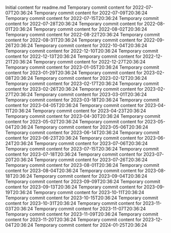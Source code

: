 Initial content for readme.md
Temporary commit content for 2022-07-07T20:36:24
Temporary commit content for 2022-07-09T20:36:24
Temporary commit content for 2022-07-15T20:36:24
Temporary commit content for 2022-07-28T20:36:24
Temporary commit content for 2022-08-01T20:36:24
Temporary commit content for 2022-08-02T20:36:24
Temporary commit content for 2022-08-22T20:36:24
Temporary commit content for 2022-08-31T20:36:24
Temporary commit content for 2022-09-26T20:36:24
Temporary commit content for 2022-10-04T20:36:24
Temporary commit content for 2022-12-10T20:36:24
Temporary commit content for 2022-12-13T20:36:24
Temporary commit content for 2022-12-21T20:36:24
Temporary commit content for 2022-12-27T20:36:24
Temporary commit content for 2023-01-05T20:36:24
Temporary commit content for 2023-01-29T20:36:24
Temporary commit content for 2023-02-08T20:36:24
Temporary commit content for 2023-02-12T20:36:24
Temporary commit content for 2023-02-17T20:36:24
Temporary commit content for 2023-02-26T20:36:24
Temporary commit content for 2023-02-27T20:36:24
Temporary commit content for 2023-03-01T20:36:24
Temporary commit content for 2023-03-18T20:36:24
Temporary commit content for 2023-04-05T20:36:24
Temporary commit content for 2023-04-11T20:36:24
Temporary commit content for 2023-04-23T20:36:24
Temporary commit content for 2023-04-30T20:36:24
Temporary commit content for 2023-05-02T20:36:24
Temporary commit content for 2023-05-04T20:36:24
Temporary commit content for 2023-05-06T20:36:24
Temporary commit content for 2023-06-14T20:36:24
Temporary commit content for 2023-06-23T20:36:24
Temporary commit content for 2023-06-24T20:36:24
Temporary commit content for 2023-07-06T20:36:24
Temporary commit content for 2023-07-15T20:36:24
Temporary commit content for 2023-07-18T20:36:24
Temporary commit content for 2023-07-20T20:36:24
Temporary commit content for 2023-07-26T20:36:24
Temporary commit content for 2023-08-01T20:36:24
Temporary commit content for 2023-08-04T20:36:24
Temporary commit content for 2023-08-18T20:36:24
Temporary commit content for 2023-09-04T20:36:24
Temporary commit content for 2023-09-09T20:36:24
Temporary commit content for 2023-09-13T20:36:24
Temporary commit content for 2023-09-19T20:36:24
Temporary commit content for 2023-10-11T20:36:24
Temporary commit content for 2023-10-15T20:36:24
Temporary commit content for 2023-10-31T20:36:24
Temporary commit content for 2023-11-03T20:36:24
Temporary commit content for 2023-11-07T20:36:24
Temporary commit content for 2023-11-09T20:36:24
Temporary commit content for 2023-11-20T20:36:24
Temporary commit content for 2023-12-04T20:36:24
Temporary commit content for 2024-01-25T20:36:24

